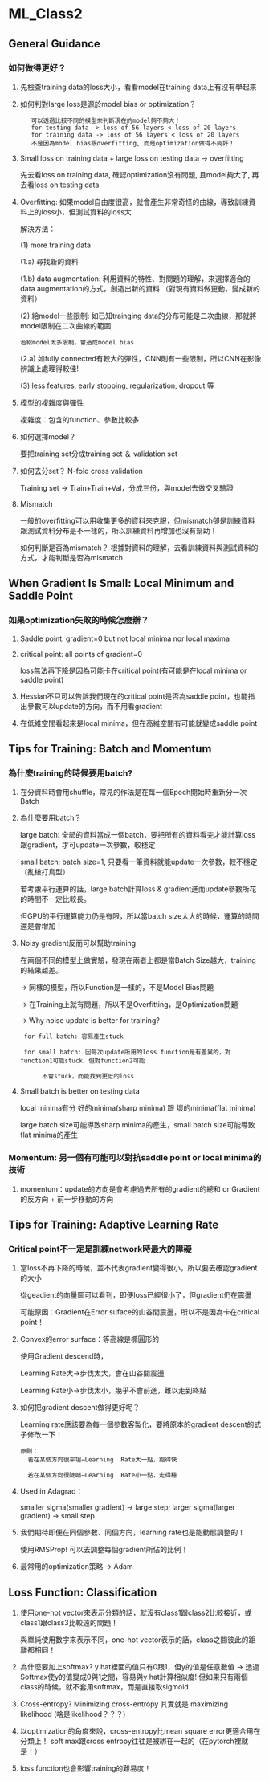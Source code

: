 # ML_Class2
## General Guidance
### 如何做得更好？
 1. 先檢查training data的loss大小，看看model在training data上有沒有學起來
 2. 如何判對large loss是源於model bias or optimization？

           可以透過比較不同的模型來判斷現在的model夠不夠大！
           for testing data -> loss of 56 layers < loss of 20 layers
           for training data -> loss of 56 layers < loss of 20 layers 
           不是因為model bias跟overfitting, 而是optimization做得不夠好！
           
  3. Small loss on training data + large loss on testing data -> overfitting
 
     先去看loss on training data, 確認optimization沒有問題, 且model夠大了, 再去看loss on testing data
  4. Overfitting: 如果model自由度很高，就會產生非常奇怪的曲線，導致訓練資料上的loss小，但測試資料的loss大

     解決方法：
     
     (1) more training data
     
     (1.a) 尋找新的資料
     
     (1.b) data augmentation: 利用資料的特性、對問題的理解，來選擇適合的data augmentation的方式，創造出新的資料 （對現有資料做更動，變成新的資料）
     
     (2) 給model一些限制: 如已知trainging data的分布可能是二次曲線，那就將model限制在二次曲線的範圍
     
         若給model太多限制，會造成model bias
     
     (2.a) 如fully connected有較大的彈性，CNN則有一些限制，所以CNN在影像辨識上處理得較佳!
     
     (3) less features, early stopping, regularization, dropout 等
  
  5. 模型的複雜度與彈性
     
     複雜度：包含的function、參數比較多
     
  6. 如何選擇model？
     
     要把training set分成training set ＆ validation set
     
  7. 如何去分set？ N-fold cross validation
  
     Training set -> Train+Train+Val，分成三份，與model去做交叉驗證
    
  8. Mismatch
  
     一般的overfitting可以用收集更多的資料來克服，但mismatch卻是訓練資料跟測試資料分布是不一樣的，所以訓練資料再增加也沒有幫助！ 
     
     如何判斷是否為mismatch？ 根據對資料的理解，去看訓練資料與測試資料的方式，才能判斷是否為mismatch

## When Gradient Is Small: Local Minimum and Saddle Point
### 如果optimization失敗的時候怎麼辦？
 1. Saddle point: gradient=0 but not local minima nor local maxima
 2. critical point: all points of gradient=0
    
    loss無法再下降是因為可能卡在critical point(有可能是在local minima or saddle point)
 3. Hessian不只可以告訴我們現在的critical point是否為saddle point，也能指出參數可以update的方向，而不用看gradient
 4. 在低維空間看起來是local minima，但在高維空間有可能就變成saddle point

## Tips for Training: Batch and Momentum
### 為什麼training的時候要用batch?
 1. 在分資料時會用shuffle，常見的作法是在每一個Epoch開始時重新分一次Batch
 2. 為什麼要用batch？
    
    large batch: 全部的資料當成一個batch，要把所有的資料看完才能計算loss跟gradient，才可update一次參數，較穩定
    
    small batch: batch size=1, 只要看一筆資料就能update一次參數，較不穩定（亂槍打鳥型）
    
    若考慮平行運算的話，large batch計算loss & gradient進而update參數所花的時間不一定比較長。
    
    但GPU的平行運算能力仍是有限，所以當batch size太大的時候，運算的時間還是會增加！
 3. Noisy gradient反而可以幫助training
 
    在兩個不同的模型上做實驗，發現在兩者上都是當Batch Size越大，training的結果越差。
    
    -> 同樣的模型，所以Function是一樣的，不是Model Bias問題
    
    -> 在Training上就有問題，所以不是Overfitting，是Optimization問題
    
    -> Why noise update is better for training?
       
         for full batch: 容易產生stuck
       
         for small batch: 因每次update所用的loss function是有差異的，對function1可能stuck，但對function2可能
                          
			  不會stuck，而能找到更低的loss

 4. Small batch is better on testing data
    
    local minima有分 好的minima(sharp minima) 跟 壞的minima(flat minima)
    
    large batch size可能導致sharp minima的產生，small batch size可能導致flat minima的產生
   
### Momentum: 另一個有可能可以對抗saddle point or local minima的技術
1. momentum：update的方向是會考慮過去所有的gradient的總和 or Gradient的反方向 + 前一步移動的方向

## Tips for Training: Adaptive Learning Rate
### Critical point不一定是訓練network時最大的障礙
1. 當loss不再下降的時候，並不代表gradient變得很小，所以要去確認gradient的大小

   從geadient的向量圖可以看到，即便loss已經很小了，但gradient仍在震盪
   
   可能原因：Gradient在Error suface的山谷間震盪，所以不是因為卡在critical point！

2. Convex的error surface：等高線是橢圓形的
   
   使用Gradient descend時，
		 
   Learning  Rate大->步伐太大，會在山谷間震盪
		 
   Learning  Rate小->步伐太小，幾乎不會前進，難以走到終點

3. 如何把gradient descent做得更好呢？

   Learning rate應該要為每一個參數客製化，要將原本的gradient descent的式子修改一下！
   
       原則：
         若在某個方向很平坦→Learning  Rate大一點，跑得快
         
         若在某個方向很陡峭→Learning  Rate小一點，走得穩
         
4. Used in Adagrad：

   smaller sigma(smaller gradient) -> large step; larger sigma(larger gradient) -> small step
5. 我們期待即便在同個參數、同個方向，learning rate也是能動態調整的！
   
   使用RMSProp! 可以去調整每個gradient所佔的比例！
6. 最常用的optimization策略 -> Adam

## Loss Function: Classification
1. 使用one-hot vector來表示分類的話，就沒有class1跟class2比較接近，或class1跟class3比較遠的問題！
   
   與單純使用數字來表示不同，one-hot vector表示的話，class之間彼此的距離都相同！
2. 為什麼要加上softmax?
   y hat裡面的值只有0跟1，但y的值是任意數值 -> 透過Softmax使y的值變成0與1之間，容易與y hat計算相似度!
   但如果只有兩個class的時候，就不套用softmax，而是直接取sigmoid
3. Cross-entropy?
   Minimizing cross-entropy 其實就是 maximizing likelihood (啥是likelihood？？？)
4. 以optimization的角度來說，cross-entropy比mean square error更適合用在分類上！
   soft max跟cross entropy往往是被綁在一起的（在pytorch裡就是！）
5. loss function也會影響training的難易度！


   
   


    
    

     
     
